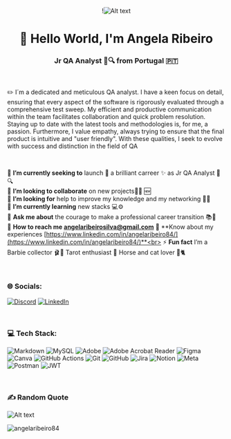  <div align="center">
!<img title="a title" alt="Alt text" src="https://img.freepik.com/premium-vector/software-tester-typographic-header-application-website-code-testing-soft👋
ware-development-debugging-it-specialist-searching-bugs-isolated-flat-vector-illustration_277904-15092.jpg?w=826">
</div>

<h1 align="center">👀 Hello World, I'm Angela Ribeiro</h1>
<h3 align="center">Jr QA Analyst 🐞🔍 from Portugal 🇵🇹</h3>

&nbsp;

✏️ I´m a dedicated and meticulous QA analyst. I have a keen focus on detail, ensuring that every aspect of the software is rigorously evaluated through a comprehensive test sweep. My efficient and productive communication within the team facilitates collaboration and quick problem resolution. Staying up to date with the latest tools and methodologies is, for me, a passion. Furthermore, I value empathy, always trying to ensure that the final product is intuitive and "user friendly". With these qualities, I seek to evolve with success and distinction in the field of QA

&nbsp;

🔭 **I’m currently seeking to** launch 🚀 a brilliant carreer ✨ as Jr QA Analyst 🐞🔍<br>
👯 **I’m looking to collaborate** on new projects👩‍💻 🆕<br>
🤝 **I’m looking for** help to improve my knowledge and my networking 🧐🌐<br>
🌱 **I’m currently learning** new stacks 💻⚙️<br>
💬 **Ask me about** the courage to make a professional career transition 📚🙋<br>
📧 **How to reach me angelaribeirosilva@gmail.com**
📄 **Know about my experiences [https://www.linkedin.com/in/angelaribeiro84/](https://www.linkedin.com/in/angelaribeiro84/)**<br>
⚡ **Fun fact** I’m a Barbie collector 🩰🎀 Tarot enthusiast 🔮 Horse and cat lover 🐎🐈

&nbsp;

### 🌐 Socials:
[![Discord](https://img.shields.io/badge/Discord-%237289DA.svg?logo=discord&logoColor=white)](https://discord.gg/angelaribeiro84) [![LinkedIn](https://img.shields.io/badge/LinkedIn-%230077B5.svg?logo=linkedin&logoColor=white)](https://linkedin.com/in/angelaribeiro84) 

&nbsp;

### 💻 Tech Stack:
![Markdown](https://img.shields.io/badge/markdown-%23000000.svg?style=for-the-badge&logo=markdown&logoColor=white) ![MySQL](https://img.shields.io/badge/mysql-4479A1.svg?style=for-the-badge&logo=mysql&logoColor=white) ![Adobe](https://img.shields.io/badge/adobe-%23FF0000.svg?style=for-the-badge&logo=adobe&logoColor=white) ![Adobe Acrobat Reader](https://img.shields.io/badge/Adobe%20Acrobat%20Reader-EC1C24.svg?style=for-the-badge&logo=Adobe%20Acrobat%20Reader&logoColor=white) ![Figma](https://img.shields.io/badge/figma-%23F24E1E.svg?style=for-the-badge&logo=figma&logoColor=white) ![Canva](https://img.shields.io/badge/Canva-%2300C4CC.svg?style=for-the-badge&logo=Canva&logoColor=white) ![GitHub Actions](https://img.shields.io/badge/github%20actions-%232671E5.svg?style=for-the-badge&logo=githubactions&logoColor=white) ![Git](https://img.shields.io/badge/git-%23F05033.svg?style=for-the-badge&logo=git&logoColor=white) ![GitHub](https://img.shields.io/badge/github-%23121011.svg?style=for-the-badge&logo=github&logoColor=white) ![Jira](https://img.shields.io/badge/jira-%230A0FFF.svg?style=for-the-badge&logo=jira&logoColor=white) ![Notion](https://img.shields.io/badge/Notion-%23000000.svg?style=for-the-badge&logo=notion&logoColor=white) ![Meta](https://img.shields.io/badge/Meta-%230467DF.svg?style=for-the-badge&logo=Meta&logoColor=white) ![Postman](https://img.shields.io/badge/Postman-FF6C37?style=for-the-badge&logo=postman&logoColor=white) ![JWT](https://img.shields.io/badge/JWT-black?style=for-the-badge&logo=JSON%20web%20tokens)

&nbsp;

### ✍️ Random Quote
<img title="Marie Curie" alt="Alt text" src="https://northlittlescientists.wordpress.com/wp-content/uploads/2017/07/0221a2ae6f8ba66df1d6de87a83997b4-inspirational-quotations-inspirational-thoughts.jpg?w=282">
&nbsp;

<p align="left"> <img src="https://komarev.com/ghpvc/?username=angelaribeiro84&label=Profile%20views&color=0e75b6&style=flat" alt="angelaribeiro84" /> </p>

<!-- Proudly created with GPRM ( https://gprm.itsvg.in ) -->
